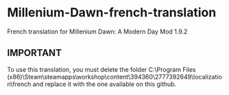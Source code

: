 # Millenium-Dawn-french-translation
French translation for Millenium Dawn: A Modern Day Mod 1.9.2

## IMPORTANT
To use this translation, you must delete the folder C:\Program Files (x86)\Steam\steamapps\workshop\content\394360\2777392649\localization\french
and replace it with the one available on this github.


